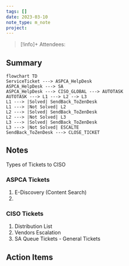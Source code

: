 ```yaml
---
tags: []
date: 2023-03-10
note_type: m_note
project:
---
```


> [!info]+
>Attendees: 


## Summary
```mermaid
flowchart TD 
ServiceTicket ---> ASPCA_HelpDesk
ASPCA_HelpDesk ---> SA
ASPCA_HelpDesk ---> CISO_GLOBAL ---> AUTOTASK
AUTOTASK ---> L1 ---> L2 --> L3
L1 ---> |Solved| SendBack_ToZenDesk
L1 ---> |Not Solved| L2
L2 ---> |Solved| SendBack_ToZenDesk
L2 ---> |Not Solved| L3
L3 ---> |Solved| SendBack_ToZenDesk
L3 ---> |Not Solved| ESCALTE
SendBack_ToZenDesk ---> CLOSE_TICKET
```


## Notes

Types of Tickets to CISO


### ASPCA Tickets
1. E-Discovery (Content Search)
2. 

### CISO Tickets
1. Distribution List
2. Vendors Escalation
3. SA Queue Tickets - General Tickets



## Action Items
